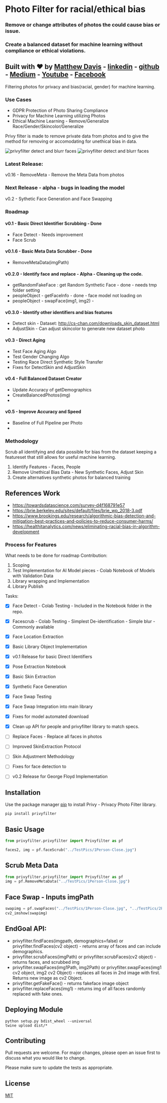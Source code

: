 # Photo Filter for racial/ethical bias
### Remove or change attributes of photos the could cause bias or issue.
### Create a balanced dataset for machine learning without compliance or ethical violations.
## Built with :heart: by [Matthew Davis](https://www.linkedin.com/in/tech-lead-matt-davis/) - [linkedin](https://www.linkedin.com/in/tech-lead-matt-davis/) - [github](https://github.com/Deamoner) - [Medium](https://medium.com/@mdavis_71283) - [Youtube](https://www.youtube.com/channel/UCJNZxBqs8ElqouPqAkZLlqg) - [Facebook](https://www.facebook.com/matthewjamesdavis/)
Filtering photos for privacy and bias(racial, gender) for machine learning.

### Use Cases
- GDPR Protection of Photo Sharing Compliance
- Privacy for Machine Learning utilizing Photos
- Ethical Machine Learning - Remove/Generalize Race/Gender/Skincolor/Generalize

Privy filter is made to remove private data from photos and to give the method for
removing or accomodating for unethical bias in data.

![privyfilter detect and blurr faces](https://github.com/Deamoner/privyfilter/raw/master/TestPics/privyfilter.jpg)
![privyfilter detect and blurr faces](https://github.com/Deamoner/privyfilter/raw/master/Results/pipeline.png)



### Latest Release:
v0.16 - RemoveMeta - Remove the Meta Data from photos

### Next Release - alpha - bugs in loading the model
v0.2 - Sythetic Face Generation and Face Swapping

### Roadmap

#### v0.1 - Basic Direct Identifier Scrubbing - Done

- Face Detect - Needs improvement
- Face Scrub

#### v0.1.6 - Basic Meta Data Scrubber - Done

- RemoveMetaData(imgPath)

#### v0.2.0 - Identify face and replace - Alpha - Cleaning up the code.

- getRandomFakeFace : get Random Synthetic Face - done - needs tmp folder setting
- peopleObject - getFaceInfo - done - face model not loading on
- peopleObject - swapFace(img1, img2) -

#### v0.3.0 - Identify other identifiers and bias features

- Detect skin - Dataset: http://cs-chan.com/downloads_skin_dataset.html
- AdjustSkin - Can adjust skincolor to generate new dataset photo

#### v0.3 - Direct Aging

- Test Face Aging Algo
- Test Gender Changing Algo
- Testing Race Direct Synthetic Style Transfer
- Fixes for DetectSkin and AdjustSkin

#### v0.4 - Full Balanced Dataset Creator

- Update Accuracy of getDemographics
- CreateBalancedPhotos(img)
-

#### v0.5 - Improve Accuracy and Speed

- Baseline of Full Pipeline per Photo
-

### Methodology

Scrub all identifying and data possible for bias from the dataset keeping a featureset that still allows for useful machine learning.

1. Identify Features - Faces, People
2. Remove Unethical Bias Data - New Synthetic Faces, Adjust Skin
3. Create alternatives synthetic photos for balanced training

## References Work

- https://towardsdatascience.com/survey-d4f168791e57
- https://brie.berkeley.edu/sites/default/files/brie_wp_2018-3.pdf
- https://www.brookings.edu/research/algorithmic-bias-detection-and-mitigation-best-practices-and-policies-to-reduce-consumer-harms/
- https://healthitanalytics.com/news/eliminating-racial-bias-in-algorithm-development

### Process for Features

What needs to be done for roadmap Contribution:
1. Scoping
2. Test Implementation for AI Model pieces - Colab Notebook of Models with Validation Data
3. Library wrapping and Implementation
4. Library Publish


Tasks:
- [x] Face Detect - Colab Testing - Included in the Notebook folder in the repo.
- [X] Facescrub - Colab Testing - Simplest De-identification - Simple blur - Commonly available
- [X] Face Location Extraction
- [X] Basic Library Object Implementation
- [X] v0.1 Release for basic Direct Identifiers
- [X] Pose Extraction Notebook
- [X] Basic Skin Extraction
- [X] Synthetic Face Generation
- [X] Face Swap Testing
- [X] Face Swap Integration into main library
- [X] Fixes for model automated download
- [X] Clean up API for people and privyfilter library to match specs.
- [ ] Replace Faces - Replace all faces in photos
- [ ] Improved SkinExtraction Protocol
- [ ] Skin Adjustment Methodology
- [ ] Fixes for face detection to
- [ ] v0.2 Release for George Floyd Implementation


## Installation

Use the package manager [pip](https://pip.pypa.io/en/stable/) to install Privy - Privacy Photo Filter library.

```bash
pip install privyfilter
```

## Basic Usage

```python
from privyfilter.privyfilter import Privyfilter as pf

faces2, img = pf.faceScrub("../TestPics/1Person-Close.jpg")

```

## Scrub Meta Data
```python
from privyfilter.privyfilter import Privyfilter as pf
img = pf.RemoveMetaData("../TestPics/1Person-Close.jpg")
```

## Face Swap - Inputs imgPath
```python
swapimg = pf.swapFaces("../TestPics/1Person-Close.jpg", "../TestPics/2Person-Close.jpg")
cv2_imshow(swapimg)
```

## EndGoal API:
   - privyfilter.findFaces(imgpath, demographics=false) or privyfilter.findFaces(cv2 object)
    - returns array of faces and can include demographics.
   - privyfilter.scrubFaces(imgPath) or privyfilter.scrubFaces(cv2 object)
    - returns faces, and scrubbed img
   - privyfilter.swapFaces(img1Path, img2Path) or privyfilter.swapFaces(img1 cv2 object, img2 cv2 Object)
    - replaces all faces in 2nd image with first. Returns new image as cv2 Object.
   - privyfilter.getFakeFace()
    - returns fakeface image object
   - privyfilter.replaceFaces(img1)
    - returns img of all faces randomly replaced with fake ones.

## Deploying Module

```
python setup.py bdist_wheel --universal
twine upload dist/*
```

## Contributing
Pull requests are welcome. For major changes, please open an issue first to discuss what you would like to change.

Please make sure to update the tests as appropriate.

## License
[MIT](https://choosealicense.com/licenses/mit/)
